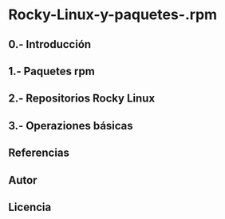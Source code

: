 # Rocky-Linux-y-paquetes-.rpm
## 0.- Introducción
## 1.- Paquetes rpm
## 2.- Repositorios Rocky Linux
## 3.- Operaziones básicas
## Referencias
## Autor
## Licencia
